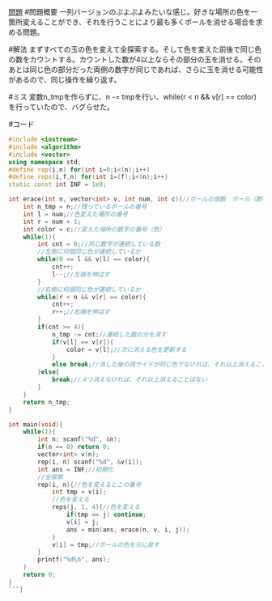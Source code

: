 <a href="http://judge.u-aizu.ac.jp/onlinejudge/description.jsp?id=0534">問題</a>
#問題概要
一列バージョンのぷよぷよみたいな感じ。好きな場所の色を一箇所変えることができ、それを行うことにより最も多くボールを消せる場合を求める問題。

#解法
まずすべての玉の色を変えて全探索する。そして色を変えた前後で同じ色の数をカウントする。カウントした数が4以上ならその部分の玉を消せる。そのあとは同じ色の部分だった両側の数字が同じであれば、さらに玉を消せる可能性があるので、同じ操作を繰り返す。

#ミス
変数n_tmpを作らずに、n -= tmpを行い、while(r < n && v[r] == color)を行っていたので、バグらせた。

#コード
```cpp
#include <iostream>
#include <algorithm>
#include <vector>
using namespace std;
#define rep(i,n) for(int i=0;i<(n);i++)
#define reps(i,f,n) for(int i=(f);i<(n);i++)
static const int INF = 1e9;

int erace(int n, vector<int> v, int num, int c){//ボールの個数　ボール（数字）の配列　色を変えた場所 変えた色の番号
	int n_tmp = n;//残っているボールの番号
	int l = num;//色変えた場所の番号
	int r = num + 1;
	int color = c;//変えた場所の数字の番号（色）
	while(1){
		int cnt = 0;//同じ数字が連続している数
		//左側に何個同じ色が連続しているか
		while(0 <= l && v[l] == color){
      		cnt++;
      		l--;//左端を伸ばす
    	}
    	//右側に何個同じ色が連続しているか
    	while(r < n && v[r] == color){
      		cnt++;
      		r++;//右端を伸ばす
    	}
   		if(cnt >= 4){
    		n_tmp -= cnt;//連続した数の分を消す
    		if(v[l] == v[r]){
	    		color = v[l];//次に消える色を更新する
	    	}
    		else break;//消した後の両サイドが同じ色でなければ、それ以上消えることはない
    	}else{
    		break;//４つ消えなければ、それ以上消えることはない
    	}
	}
	return n_tmp;
}

int main(void){
	while(1){
		int n; scanf("%d", &n);
		if(n == 0) return 0;
		vector<int> v(n);
		rep(i, n) scanf("%d", &v[i]);
		int ans = INF;//初期化
		//全探索
		rep(i, n){//色を変えるとこの番号
			int tmp = v[i];
			//色を変える
			reps(j, 1, 4){//色を変える
				if(tmp == j) continue;
				v[i] = j;
				ans = min(ans, erace(n, v, i, j));
			}
			v[i] = tmp;//ボールの色を元に戻す
		}
		printf("%d\n", ans);
	}
	return 0;
}
```]